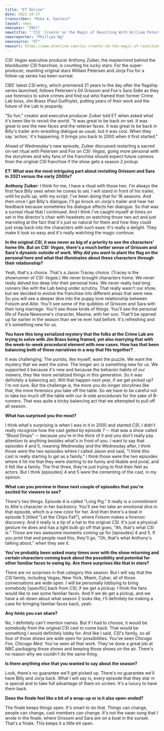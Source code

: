 ```yaml
---
title: "ET Online"
date: 2021-10-27
transcriber: "Mika A. Epstein"
layout: news
newsyear: "2021"
newstitle: "'CSI' Creator on the Magic of Reuniting With William Petersen and Jorja Fox on 'Vegas' Revival (Exclusive)"
newsreporter: "Phillipa Ng"
newssource: "ET"
newsurl: https://www.etonline.com/csi-creator-on-the-magic-of-reuniting-with-william-petersen-and-jorja-fox-on-vegas-revival
---
```


_CSI: Vegas_ executive producer Anthony Zuiker, the mastermind behind the blockbuster _CSI_ franchise, is counting his lucky stars. For the super-producer, reuniting original stars William Petersen and Jorja Fox for a follow-up series has been surreal.

CBS' latest _CSI_ entry, which premiered 21 years to the day after the flagship series launched, follows Petersen's Gil Grissom and Fox's Sara Sidle as they use forensics to solve crimes and find out who framed their former Crime Lab boss, Jim Brass (Paul Guilfoyle), putting years of their work and the future of the Lab in jeopardy.

"So fun," creator and executive producer Zuiker told ET when asked what it's been like to revisit the world. "It was great to be back on set. It was great to see the new faces and the veteran faces. It was great to be back in Billy's trailer arm-wrestling dialogue as usual, but it was cool. When they say 'action,' it's happening. It brings you back to 2000 when it first started."

Ahead of Wednesday's new episode, Zuiker discussed restarting a sacred on-set ritual with Petersen and Fox on _CSI: Vegas_, going more personal with the storylines and why fans of the franchise should expect future cameos from the original _CSI_ franchise if the show gets a season 2 pickup.

**ET: What was the most intriguing part about revisiting Grissom and Sara in 2021 versus the early 2000s?**

**Anthony Zuiker:** I think for me, I have a ritual with those two. I'm always the first face Billy sees when he comes to set. I will stand in front of his trailer, until he pulls up, with my script. I've been doing that for 16 seasons. And then once I get Billy's dialogue, I'll go knock on Jorja's trailer and hear her feedback because sometimes his dialogue affects her dialogue. So that was a surreal ritual that I continued. And I think I've caught myself at times on set in the director's chair with headsets on watching those two act and just marveling at the fact that it's just so natural for them and how they could just snap back into the characters with such ease. It's really a delight. They make it look so easy and it's really watching the magic continue.

**In the original _CSI_, it was never as big of a priority to see the characters' home life. But on _CSI: Vegas_, there's a much better sense of Grissom and Sara's dynamic outside of work. Why did you want to plant the flag on the personal here and what that illuminates about these characters through their relationship?**

Yeah, that's a choice. That's a Jason Tracey choice. (Tracey is the showrunner of _CSI: Vegas_.) We never brought characters home. We never really delved too deep into their personal lives. We never really had long runners like with the Lab being under scrutiny. That really wasn't our show, but we decided to evolve the franchise into different areas that were new. So you will see a deeper dive into the puppy love relationship between Folsom and Allie. You'll see some of the quibbles of Grissom and Sara with their long marriage. You'll see those kinds of things. You'll see the personal life of Paula Newsome's character, Maxine, with her son. That'll be opened up far earlier in the season than we've ever had before. It's refreshing and it's something new for us.

**You have this long serialized mystery that the folks at the Crime Lab are trying to solve with Jim Brass being framed, yet also marrying that with the week-to-week procedural element with new cases. How has that been balancing both of those narratives in a way that fits together?**

It was challenging. The purists, like myself, want the puzzle. We want the mystery that we want the solve. The longer arc is something new for us. We supported it because it's new and because the behavior habits of our viewers, they like more serialized things in this generation. So it was definitely a balancing act. Will that happen next year, if we get picked up? I'm not sure. But the challenge is, the more you do longer storylines like that, the more forensics you take off the table. So we have to be careful not to take too much off the table with our A-side procedurals for the sake of B-runners. That was quite a tricky balancing act that we attempted to pull off all season.

**What has surprised you the most?**

I think what's surprising is when I was in it in 2000 and started _CSI_, I didn't really recognize how the cast gelled by episode 7 -- that was a show called "Blood Drops" -- because you're in the thick of it and you don't really pay attention to anything besides what's in front of you. I want to say that episodes 4 and 5, meaning Wednesday and the Wednesday after, I think those were the two episodes where I called Jason and said, "I think this cast is really starting to gel as a family." I think those were the two episodes where it hit me that they were starting to be funny and likable and jovial, and it felt like a family. The first three, they're just trying to find their feet as actors. But I think [episodes] 4 and 5 were the cementing of the cast, in my opinion.

**What can you preview in these next couple of episodes that you're excited for viewers to see?**

There's two things. Episode 4 is called "Long Pig." It really is a commitment to Allie's character in her backstory. You'll see her take an emotional dive in that episode, which is a new color for her. And then there's a beat in episode 5 [titled "Let the Chips Fall"], where Folsom makes a forensic discovery. And it really is a tip of a hat to the original _CSI_. It's just a physical gesture he does and has a light bulb go off that goes, "Ah, that's what _CSI_ is." Those are two awesome moments coming up for [episodes] 4 and 5. If you print that and people read this, they'll go, "Oh, that's what Anthony's talking about," when they see it.

**You've probably been asked many times over with the show returning and certain characters coming back about the possibility and potential for other familiar faces to swing by. Are there surprises like that in store?**

There are no surprises in that category this season. But I will say that the _CSI_ family, including Vegas, New York, Miami, Cyber, all of those conversations are wide open. I will be personally lobbying to bring somebody [specific] back from _CSI_, if we get a pickup. I think the fans would like to see some familiar faces. And if we do get a pickup, and we have a sit-down about what season 2 looks like, I'll definitely be making a case for bringing familiar faces back, yeah.

**Any hints you can share?**

No, I definitely can't mention names. But if I had to choose, it would be somebody from the original _CSI_ cast to come back. That would be something I would definitely lobby for. And like I said, _CSI_'s family, so all four of those shows are wide open for possibilities. You've seen _Chicago Fire_, _Chicago Med_. You've seen all that work. They've done a great job at NBC packaging those shows and keeping those shows on the air. There's no reason why we couldn't do the same thing.

**Is there anything else that you wanted to say about the season?**

Look, there's no guarantee we'll get picked up. There's no guarantee we'll have Billy and Jorja back. What I will say is, every episode that they star in is special and to take full advantage of them on screen. It's a luxury to have them back.

**Does the finale feel like a bit of a wrap-up or is it also open-ended?**

The finale keeps things open. It's smart to do that. Things can change, people can change, cast members can change. It's not the swan song that I wrote in the finale, where Grissom and Sara are on a boat in the sunset. That's a finale. This keeps it a little bit open.
